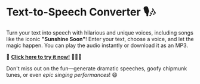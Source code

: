 # Text-to-Speech Converter 🎙️🎶

Turn your text into speech with hilarious and unique voices, including songs like the iconic **"Sunshine Soon"**! Enter your text, choose a voice, and let the magic happen. You can play the audio instantly or download it as an MP3.

🚀 **[Click here to try it now!](https://marekfejda.github.io/tiktok-tts/)** 🧙‍♂️✨

Don't miss out on the fun—generate dramatic speeches, goofy chipmunk tunes, or even *epic singing performances*! 😄
